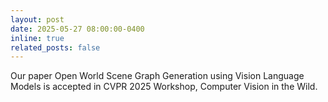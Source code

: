 ```yaml
---
layout: post
date: 2025-05-27 08:00:00-0400
inline: true
related_posts: false
---
```


Our paper Open World Scene Graph Generation using Vision Language Models is accepted in CVPR 2025 Workshop, Computer Vision in the Wild.
